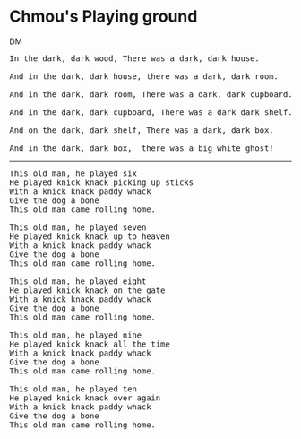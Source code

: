 # Chmou's Playing ground

DM

<pre>
In the dark, dark wood, There was a dark, dark house.

And in the dark, dark house, there was a dark, dark room.

And in the dark, dark room, There was a dark, dark cupboard.

And in the dark, dark cupboard, There was a dark dark shelf.

And on the dark, dark shelf, There was a dark, dark box.

And in the dark, dark box,  there was a big white ghost!
</pre>

---

<pre>
This old man, he played six
He played knick knack picking up sticks
With a knick knack paddy whack
Give the dog a bone
This old man came rolling home.

This old man, he played seven
He played knick knack up to heaven
With a knick knack paddy whack
Give the dog a bone
This old man came rolling home.

This old man, he played eight
He played knick knack on the gate
With a knick knack paddy whack
Give the dog a bone
This old man came rolling home.

This old man, he played nine
He played knick knack all the time
With a knick knack paddy whack
Give the dog a bone
This old man came rolling home.

This old man, he played ten
He played knick knack over again
With a knick knack paddy whack
Give the dog a bone
This old man came rolling home. 
</pre>

